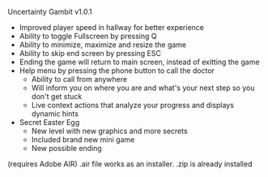 Uncertainty Gambit v1.0.1

- Improved player speed in hallway for better experience
- Ability to toggle Fullscreen by pressing Q
- Ability to minimize, maximize and resize the game
- Ability to skip end screen by pressing ESC
- Ending the game will return to main screen, instead of exitting the game
- Help menu by pressing the phone button to call the doctor
    - Ability to call from anywhere
    - Will inform you on where you are and what's your next step so you don't get stuck
    - Live context actions that analyze your progress and displays dynamic hints
- Secret Easter Egg
    - New level with new graphics and more secrets
    - Included brand new mini game
    - New possible ending

(requires Adobe AIR)
.air file works as an installer.
.zip is already installed
